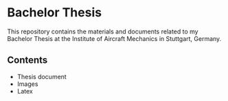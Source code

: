 # Bachelor Thesis

This repository contains the materials and documents related to my Bachelor Thesis at the Institute of Aircraft Mechanics in Stuttgart, Germany.

## Contents

- Thesis document
- Images
- Latex
